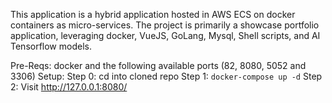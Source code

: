 This application is a hybrid application hosted in AWS ECS on docker containers as micro-services.
The project is primarily a showcase portfolio application, leveraging docker, VueJS, GoLang, Mysql, Shell scripts, and AI Tensorflow models.

Pre-Reqs: docker and the following available ports (82, 8080, 5052 and 3306)
Setup:
 Step 0: cd into cloned repo
 Step 1: `docker-compose up -d`
 Step 2: Visit http://127.0.0.1:8080/

 